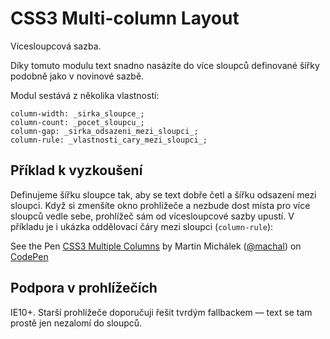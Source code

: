 
CSS3 Multi-column Layout
===============

Vícesloupcová sazba.

Díky tomuto modulu text snadno nasázíte do více sloupců definované šířky podobně jako v novinové sazbě.

Modul sestává z několika vlastností:

	column-width: _sirka_sloupce_;
	column-count: _pocet_sloupcu_;
	column-gap: _sirka_odsazeni_mezi_sloupci_;
	column-rule: _vlastnosti_cary_mezi_sloupci_;

Příklad k vyzkoušení
--------------------

Definujeme šířku sloupce tak, aby se text dobře četl a šířku odsazení mezi sloupci. Když si zmenšíte okno prohlížeče a nezbude dost místa pro více sloupců vedle sebe, prohlížeč sám od vícesloupcové sazby upustí. V příkladu je i ukázka oddělovací čáry mezi sloupci (`column-rule`):

<p data-height="235" data-theme-id="502" data-slug-hash="ohLgJ" data-user="machal" data-default-tab="result" class='codepen'>See the Pen <a href='http://codepen.io/machal/pen/ohLgJ'>CSS3 Multiple Columns</a> by Martin Michálek (<a href='http://codepen.io/machal'>@machal</a>) on <a href='http://codepen.io'>CodePen</a></p>
<script async src="http://codepen.io/assets/embed/ei.js"></script>


Podpora v prohlížečích
----------------------

IE10+. Starší prohlížeče doporučuji řešit tvrdým fallbackem — text se tam prostě jen nezalomí do sloupců.
